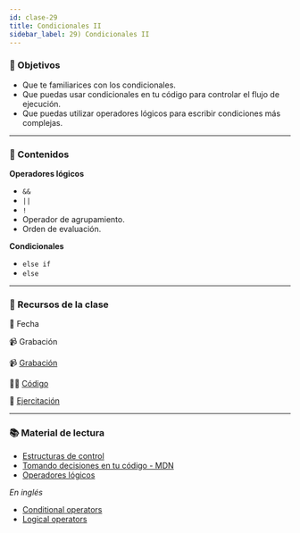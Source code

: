 ```yaml
---
id: clase-29
title: Condicionales II
sidebar_label: 29) Condicionales II
---
```


### 🏁 Objetivos

- Que te familiarices con los condicionales.
- Que puedas usar condicionales en tu código para controlar el flujo de ejecución.
- Que puedas utilizar operadores lógicos para escribir condiciones más complejas.

---

### 📝 Contenidos

**Operadores lógicos**

- `&&`
- `||`
- `!`
- Operador de agrupamiento.
- Orden de evaluación.

**Condicionales**

- `else if`
- `else`

---

### 🚀 Recursos de la clase

📆 Fecha

📹 Grabación

📹 [Grabación](http://www.zoom.com)

👩‍💻 [Código](https://www.notion.so/pabloh/www.github.com)

💪 [Ejercitación](http://www.github.com)

---

### 📚 Material de lectura

- [Estructuras de control](https://frontend.adaitw.org/docs/js/js04)
- [Tomando decisiones en tu código - MDN](https://developer.mozilla.org/es/docs/Learn/JavaScript/Building_blocks/conditionals)
- [Operadores lógicos](https://developer.mozilla.org/es/docs/Web/JavaScript/Referencia/Operadores/Operadores_l%C3%B3gicos)

_En inglés_

- [Conditional operators](https://javascript.info/ifelse)
- [Logical operators](https://javascript.info/logical-operators)
